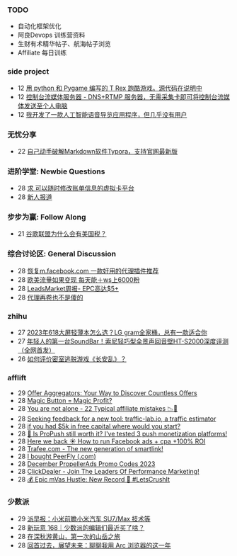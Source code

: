 ### TODO
-  自动化框架优化
-  阿良Devops 训练营资料
-  生财有术精华帖子、航海帖子浏览
-  Affiliate 每日训练

### side project
<!-- sideproject:START -->
-  12 [用 python 和 Pygame 编写的 T Rex 跑酷游戏。源代码在说明中](https://www.youtube.com/watch?v=pZySIXSelCA)
-  12 [控制台流媒体服务器 - DNS+RTMP 服务器，无需采集卡即可将控制台流媒体发送至个人电脑](https://github.com/Aioros/console-streaming-server)
-  12 [我开发了一款人工智能语音导览应用程序，但几乎没有用户](https://www.reddit.com/r/SideProject/comments/18gpp0e/ive_built_an_ai_audio_tour_app_but_have_almost_no/)<!-- sideproject:END -->


### 无忧分享
<!-- ruyo:START -->
-  22 [自己动手破解Markdown软件Typora，支持官网最新版](https://51.ruyo.net/18583.html)<!-- ruyo:END -->

### 进阶学堂: Newbie Questions
<!-- advertcn1:START -->
-  28 [求 可以随时修改账单信息的虚拟卡平台](https://www.advertcn.com/thread-113473-1-1.html)
-  28 [新人报道](https://www.advertcn.com/thread-113472-1-1.html)<!-- advertcn1:END -->

### 步步为赢: Follow Along
<!-- advertcn2:START -->
-  21 [谷歌联盟为什么会有美国税？](https://www.advertcn.com/thread-113411-1-1.html)<!-- advertcn2:END -->

### 综合讨论区: General Discussion
<!-- advertcn3:START -->
-  28 [恢复m.facebook.com 一款好用的代理插件推荐](https://www.advertcn.com/thread-113485-1-1.html)
-  28 [欧美流量如果变现 每天能＋ws上6000粉](https://www.advertcn.com/thread-113484-1-1.html)
-  28 [LeadsMarket周报- EPC高达$5+](https://www.advertcn.com/thread-113483-1-1.html)
-  28 [代理再卷也不是傻的](https://www.advertcn.com/thread-113480-1-1.html)<!-- advertcn3:END -->


### zhihu
<!-- zhihu:START -->
-  27 [2023年618大屏轻薄本怎么选？LG gram全家桶，总有一款适合你](http://zhuanlan.zhihu.com/p/632641888?utm_campaign=rss&utm_medium=rss&utm_source=rss&utm_content=title)
-  27 [年轻人的第一台SoundBar！索尼轻巧型全景声回音壁HT-S2000深度评测（全网首发）](http://zhuanlan.zhihu.com/p/630990296?utm_campaign=rss&utm_medium=rss&utm_source=rss&utm_content=title)
-  26 [如何评价密室逃脱游戏《长安乱》？](http://www.zhihu.com/question/563950552/answer/3045961312?utm_campaign=rss&utm_medium=rss&utm_source=rss&utm_content=title)<!-- zhihu:END -->

### afflift
<!-- afflift:START -->
-  29 [Offer Aggregators: Your Way to Discover Countless  Offers](https://afflift.com/f/threads/offer-aggregators-your-way-to-discover-countless-offers.12378/)
-  28 [Magic Button = Magic Profit?](https://afflift.com/f/threads/magic-button-magic-profit.12264/)
-  28 [You are not alone - 22 Typical affiliate mistakes 📉🥲](https://afflift.com/f/threads/you-are-not-alone-22-typical-affiliate-mistakes-%F0%9F%93%89%F0%9F%A5%B2.8052/)
-  28 [Seeking feedback for a new tool: traffic-lab.io, a traffic estimator](https://afflift.com/f/threads/seeking-feedback-for-a-new-tool-traffic-lab-io-a-traffic-estimator.12301/)
-  28 [if you had $5k in free capital where would you start?](https://afflift.com/f/threads/if-you-had-5k-in-free-capital-where-would-you-start.12370/)
-  28 [🔔 Is ProPush still worth it? I&#39;ve tested 3 push monetization platforms!](https://afflift.com/f/threads/%F0%9F%94%94-is-propush-still-worth-it-ive-tested-3-push-monetization-platforms.12275/)
-  28 [Here we back ☀️ How to run Facebook ads + cpa +100% ROI](https://afflift.com/f/threads/here-we-back-%E2%98%80%EF%B8%8F-how-to-run-facebook-ads-cpa-100-roi.12146/)
-  28 [Trafee.com - The new generation of smartlink!](https://afflift.com/f/threads/trafee-com-the-new-generation-of-smartlink.6265/)
-  28 [I bought PeerFly &lpar;.com&rpar;](https://afflift.com/f/threads/i-bought-peerfly-com.12297/)
-  28 [December PropellerAds Promo Codes 2023](https://afflift.com/f/threads/december-propellerads-promo-codes-2023.12195/)
-  28 [ClickDealer - Join The Leaders Of Performance Marketing!](https://afflift.com/f/threads/clickdealer-join-the-leaders-of-performance-marketing.2440/)
-  28 [💰 Epic mVas Hustle: New Record 🚀 #LetsCrushIt](https://afflift.com/f/threads/%F0%9F%92%B0-epic-mvas-hustle-new-record-%F0%9F%9A%80-letscrushit.12305/)<!-- afflift:END -->

### 少数派
<!-- sspai:START -->
-  29 [派早报：小米前瞻小米汽车 SU7/Max 技术等](https://sspai.com/post/85436)
-  28 [新玩意 168｜少数派的编辑们最近买了啥？](https://sspai.com/post/85424)
-  28 [在深秋游黄山，第一次的山岳之旅](https://sspai.com/post/85073)
-  28 [回首过去，展望未来：聊聊我用 Arc 浏览器的这一年](https://sspai.com/post/84931)<!-- sspai:END -->

